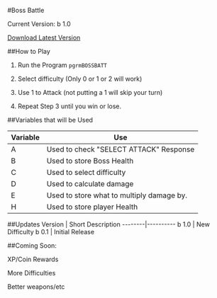 #Boss Battle

Current Version: b 1.0

[Download Latest Version](https://github.com/Chewsterchew/Ti84-Programs/blob/master/bossbattle/BOSSBATT.8xp?raw=true)

##How to Play

1) Run the Program `pgrmBOSSBATT`

2) Select difficulty (Only 0 or 1 or 2 will work)

3) Use 1 to Attack (not putting a 1 will skip your turn)

4) Repeat Step 3 until you win or lose.

##Variables that will be Used

Variable | Use
-------|------
A | Used to check "SELECT ATTACK" Response
B | Used to store Boss Health
C | Used to select difficulty
D | Used to calculate damage
E | Used to store what to multiply damage by.
H | Used to store player Health

##Updates
Version | Short Description
--------|----------
b 1.0 | New Difficulty
b 0.1 | Initial Release

##Coming Soon:

XP/Coin Rewards

More Difficulties

Better weapons/etc

